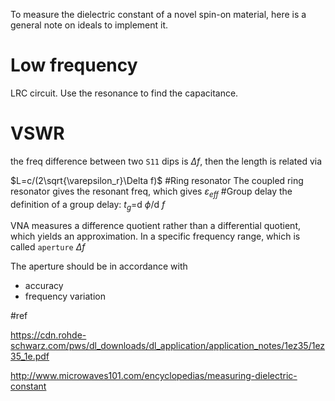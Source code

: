 To measure the dielectric constant of a novel spin-on material, here is a general note on ideals to implement it.

# Low frequency
LRC circuit. Use the resonance to find the capacitance.
# VSWR
the freq difference between two `S11` dips is $\Delta f$, then the length is related via

$L=c/(2\sqrt{\varepsilon_r}\Delta f)$
#Ring resonator
The coupled ring resonator gives the resonant freq, which gives $\varepsilon_{eff}$
#Group delay
the definition of a group delay: $t_g=$d $\phi/$d $f$

VNA measures a difference quotient rather than a differential quotient, which yields an approximation. In a specific frequency range, which is called `aperture` $\Delta f$

The aperture should be in accordance with

* accuracy
* frequency variation 

#ref

https://cdn.rohde-schwarz.com/pws/dl_downloads/dl_application/application_notes/1ez35/1ez35_1e.pdf

http://www.microwaves101.com/encyclopedias/measuring-dielectric-constant
